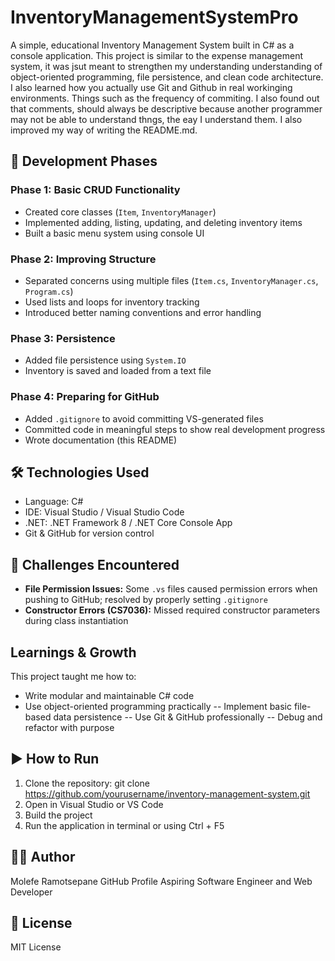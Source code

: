 # InventoryManagementSystemPro

A simple, educational Inventory Management System built in C# as a console application. This project is similar to the expense management system, it was jsut meant to strengthen my understanding understanding of object-oriented programming, file persistence, and clean code architecture. I also learned how you actually use Git and Github in real workinging environments. Things such as the frequency of commiting. I also found out that comments, should always be descriptive because another programmer may not be able to understand thngs, the eay I understand them. I also improved my way of writing the README.md. 

## 🚧 Development Phases

### Phase 1: Basic CRUD Functionality
- Created core classes (`Item`, `InventoryManager`)
- Implemented adding, listing, updating, and deleting inventory items
- Built a basic menu system using console UI

### Phase 2: Improving Structure
- Separated concerns using multiple files (`Item.cs`, `InventoryManager.cs`, `Program.cs`)
- Used lists and loops for inventory tracking
- Introduced better naming conventions and error handling

### Phase 3: Persistence
- Added file persistence using `System.IO`
- Inventory is saved and loaded from a text file

### Phase 4: Preparing for GitHub
- Added `.gitignore` to avoid committing VS-generated files
- Committed code in meaningful steps to show real development progress
- Wrote documentation (this README)

## 🛠️ Technologies Used

- Language: C#
- IDE: Visual Studio / Visual Studio Code
- .NET: .NET Framework 8 / .NET Core Console App
- Git & GitHub for version control

## 🧱 Challenges Encountered

- **File Permission Issues:** Some `.vs` files caused permission errors when pushing to GitHub; resolved by properly setting `.gitignore`
- **Constructor Errors (CS7036):** Missed required constructor parameters during class instantiation

## Learnings & Growth
This project taught me how to:
- Write modular and maintainable C# code
- Use object-oriented programming practically
-- Implement basic file-based data persistence
-- Use Git & GitHub professionally
-- Debug and refactor with purpose

## ▶️ How to Run

1. Clone the repository: git clone https://github.com/yourusername/inventory-management-system.git
2. Open in Visual Studio or VS Code
3. Build the project
4. Run the application in terminal or using Ctrl + F5

## 👨‍💻 Author
Molefe Ramotsepane
GitHub Profile
Aspiring Software Engineer and Web Developer

## 📜 License
MIT License


